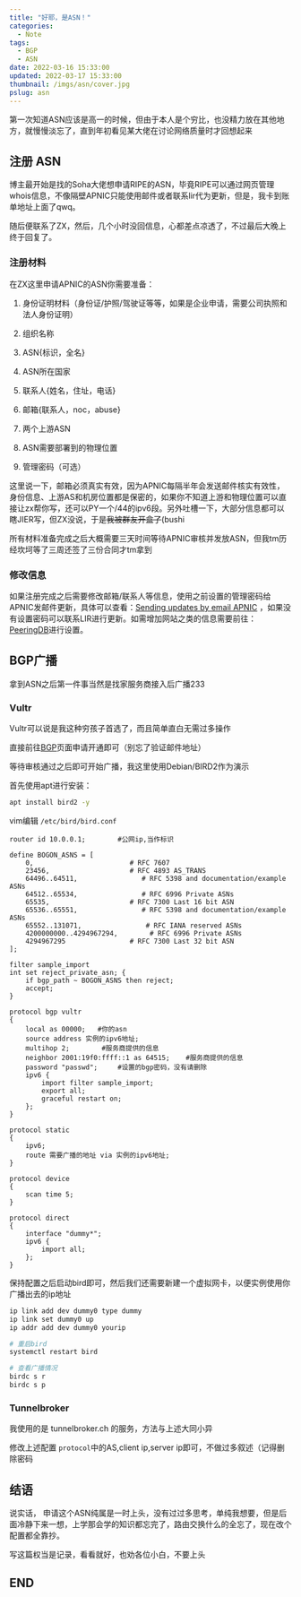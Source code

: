 ```yaml
---
title: "好耶，是ASN！"
categories:
  - Note
tags:
  - BGP
  - ASN
date: 2022-03-16 15:33:00
updated: 2022-03-17 15:33:00
thumbnail: /imgs/asn/cover.jpg
pslug: asn
---
```

第一次知道ASN应该是高一的时候，但由于本人是个穷比，也没精力放在其他地方，就慢慢淡忘了，直到年初看见某大佬在讨论网络质量时才回想起来

<!--more-->

## 注册 ASN

博主最开始是找的Soha大佬想申请RIPE的ASN，毕竟RIPE可以通过网页管理whois信息，不像隔壁APNIC只能使用邮件或者联系lir代为更新，但是，我卡到账单地址上面了qwq。

随后便联系了ZX，然后，几个小时没回信息，心都差点凉透了，不过最后大晚上终于回复了。



### 注册材料

在ZX这里申请APNIC的ASN你需要准备：

1. 身份证明材料（身份证/护照/驾驶证等等，如果是企业申请，需要公司执照和法人身份证明）

2. 组织名称

3. ASN{标识，全名}

4. ASN所在国家

5. 联系人{姓名，住址，电话}

6. 邮箱{联系人，noc，abuse}

7. 两个上游ASN

8. ASN需要部署到的物理位置

9. 管理密码（可选）

这里说一下，邮箱必须真实有效，因为APNIC每隔半年会发送邮件核实有效性，身份信息、上游AS和机房位置都是保密的，如果你不知道上游和物理位置可以直接让zx帮你写，还可以PY一个/44的ipv6段。另外吐槽一下，大部分信息都可以瞎JIER写，但ZX没说，于是~~我被群友开盒了~~(bushi

所有材料准备完成之后大概需要三天时间等待APNIC审核并发放ASN，但我tm历经坎坷等了三周还签了三份合同才tm拿到

### 修改信息

如果注册完成之后需要修改邮箱/联系人等信息，使用之前设置的管理密码给APNIC发邮件更新，具体可以查看：[Sending updates by email APNIC](https://www.apnic.net/manage-ip/using-whois/updating-whois/objects/email-updates/) ，如果没有设置密码可以联系LIR进行更新。如需增加网站之类的信息需要前往：[PeeringDB](https://www.peeringdb.com/)进行设置。



## BGP广播

拿到ASN之后第一件事当然是找家服务商接入后广播233

### Vultr

Vultr可以说是我这种穷孩子首选了，而且简单直白无需过多操作

直接前往[BGP](https://my.vultr.com/bgp/)页面申请开通即可（别忘了验证邮件地址）

等待审核通过之后即可开始广播，我这里使用Debian/BIRD2作为演示

首先使用apt进行安装：

```bash
apt install bird2 -y
```

vim编辑 `/etc/bird/bird.conf`

```config
router id 10.0.0.1;        #公网ip,当作标识

define BOGON_ASNS = [
    0,                        # RFC 7607
    23456,                    # RFC 4893 AS_TRANS
    64496..64511,                # RFC 5398 and documentation/example ASNs
    64512..65534,                # RFC 6996 Private ASNs
    65535,                    # RFC 7300 Last 16 bit ASN
    65536..65551,                # RFC 5398 and documentation/example ASNs
    65552..131071,                # RFC IANA reserved ASNs
    4200000000..4294967294,        # RFC 6996 Private ASNs
    4294967295                # RFC 7300 Last 32 bit ASN
];

filter sample_import
int set reject_private_asn; {
    if bgp_path ~ BOGON_ASNS then reject;
    accept;
}

protocol bgp vultr
{
    local as 00000;   #你的asn
    source address 实例的ipv6地址;
    multihop 2;        #服务商提供的信息
    neighbor 2001:19f0:ffff::1 as 64515;    #服务商提供的信息
    password "passwd";     #设置的bgp密码，没有请删除
    ipv6 {
        import filter sample_import;
        export all;
        graceful restart on;
    };
}

protocol static
{
    ipv6;
    route 需要广播的地址 via 实例的ipv6地址;
}

protocol device
{
    scan time 5;
}

protocol direct
{
    interface "dummy*";
    ipv6 {
        import all;
    };
}
```

保持配置之后启动bird即可，然后我们还需要新建一个虚拟网卡，以便实例使用你广播出去的ip地址

```bash
ip link add dev dummy0 type dummy
ip link set dummy0 up
ip addr add dev dummy0 yourip

# 重启bird
systemctl restart bird

# 查看广播情况
birdc s r
birdc s p
```



### Tunnelbroker

我使用的是 tunnelbroker.ch 的服务，方法与上述大同小异

修改上述配置 `protocol`中的AS,client ip,server ip即可，不做过多叙述（记得删除密码



## 结语

说实话， 申请这个ASN纯属是一时上头，没有过过多思考，单纯我想要，但是后面冷静下来一想，上学那会学的知识都忘完了，路由交换什么的全忘了，现在改个配置都全靠抄。

写这篇权当是记录，看看就好，也劝各位小白，不要上头

## END


